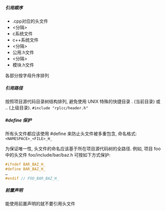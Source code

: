 ##### 引用顺序

* .cpp对应的头文件
* <分隔>
* c系统文件
* c++系统文件
* <分隔>
* 公用.h文件
* <分隔>
* 模块.h文件

各部分按字母升序排列

##### 引用路径

按照项目源代码目录树结构排列, 避免使用 UNIX 特殊的快捷目录 . (当前目录) 或 .. (上级目录). 
`#include "rplcc/header.h"`

##### #define 保护

所有头文件都应该使用 #define 来防止头文件被多重包含, 命名格式:  
`<NAMESPACE>_<FILE>_H_`

为保证唯一性, 头文件的命名应该基于所在项目源代码树的全路径. 例如, 项目 foo 中的头文件 foo/include/bar/baz.h 可按如下方式保护:

```c
#ifndef BAR_BAZ_H_
#define BAR_BAZ_H_
…
#endif // FOO_BAR_BAZ_H_
```

##### 前置声明

能使用前置声明的就不要引用头文件
